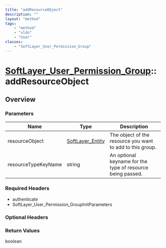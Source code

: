 ```yaml
---
title: "addResourceObject"
description: ""
layout: "method"
tags:
    - "method"
    - "sldn"
    - "User"
classes:
    - "SoftLayer_User_Permission_Group"
---
```

# [SoftLayer_User_Permission_Group](/reference/services/SoftLayer_User_Permission_Group)::addResourceObject




## Overview 


### Parameters 
|Name | Type | Description |
| --- | --- | --- |
|resourceObject| <a href='/reference/datatypes/SoftLayer_Entity'>SoftLayer_Entity </a>| The object of the resource you want to add to this group.|
|resourceTypeKeyName| string| An optional keyname for the type of resource being passed.|


### Required Headers
* authenticate
* SoftLayer_User_Permission_GroupInitParameters

### Optional Headers

### Return Values
boolean

